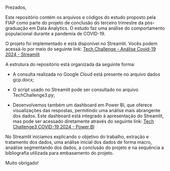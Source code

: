 Prezados, 

Este repositório contém os arquivos e códigos do estudo proposto pela FIAP como parte do projeto de conclusão do terceiro trimestre da pós-graduação em Data Analytics. 
O estudo faz uma análise do comportamento populacional durante a pandemia de COVID-19.

O projeto foi implementado e está disponível no Streamlit. Vocês podem acessá-lo por meio do seguinte link: [Tech Challenge - Análise Covid-19 2024 - Streamlit](https://techchallenge3-2024-pnadcovid.streamlit.app/)

A estrutura do repositório está organizada da seguinte forma:

- A consulta realizada no Google Cloud está presente no arquivo dados gcp.docx;

- O script usado no Streamlit pode ser consultado no arquivo TechChallenge3.py;

- Desenvolvemos também um dashboard em Power BI, que oferece visualizações das respostas, permitindo uma análise mais abrangente dos dados. Este dashboard está integrado à apresentação do Streamlit, mas pode ser acessado diretamente através do seguinte link: [Tech Challenge3 COVID-19 2024 - Power BI](https://app.powerbi.com/view?r=eyJrIjoiMDdiMGMzMzEtMmMzYS00Njk1LTg3OTQtNDI3YjI2NjU0ZGFiIiwidCI6IjExZGJiZmUyLTg5YjgtNDU0OS1iZTEwLWNlYzM2NGU1OTU1MSIsImMiOjR9)

No Streamlit iniciamos explicando o objetivo do trabalho, extração e tratamento dos dados, uma análise inicial dos dados de forma macro, anaálise segmentando dos dados, a conclusão do projeto e na sequência a bibliografia utilizada para embasamento do projeto.

Muito obrigado!
